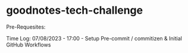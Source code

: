 # goodnotes-tech-challenge

Pre-Requesites:



Time Log:
07/08/2023 - 17:00 - Setup Pre-commit / commitizen & Initial GitHub Workflows
